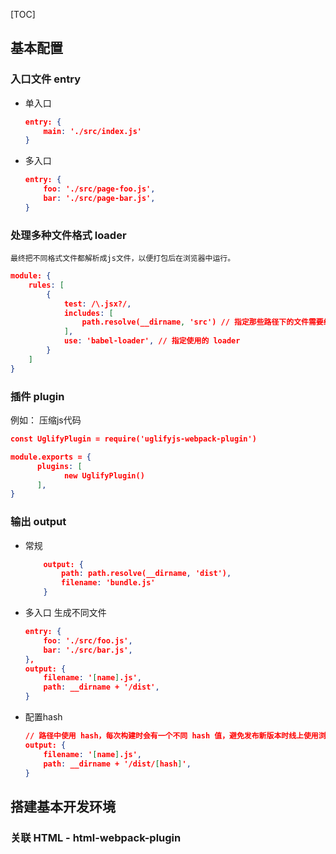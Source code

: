 
[TOC]

## 基本配置

### 入口文件 entry

* 单入口

	``` json
	entry: {
		main: './src/index.js'
	}
	```
* 多入口
  
	``` json
	entry: {
		foo: './src/page-foo.js',
		bar: './src/page-bar.js',
	}
	```

### 处理多种文件格式 loader
	最终把不同格式文件都解析成js文件，以便打包后在浏览器中运行。

``` json
module: {
	rules: [
		{
			test: /\.jsx?/,
			includes: [
				path.resolve(__dirname, 'src') // 指定那些路径下的文件需要经过 loader 处理
			],
			use: 'babel-loader', // 指定使用的 loader
		}
	]
}

```

### 插件 plugin 

例如： 压缩js代码

``` json
const UglifyPlugin = require('uglifyjs-webpack-plugin')

module.exports = {
	  plugins: [
	    	new UglifyPlugin()
	  ],
}
```

### 输出 output

* 常规
	
	``` json
		output: {
			path: path.resolve(__dirname, 'dist'),
			filename: 'bundle.js'
		}
	```
	
* 多入口	生成不同文件

	``` json
	entry: {
		foo: './src/foo.js',
		bar: './src/bar.js',
	},
	output: {
		filename: '[name].js',
		path: __dirname + '/dist',
	}


	```

* 配置hash

	``` json
	// 路径中使用 hash，每次构建时会有一个不同 hash 值，避免发布新版本时线上使用浏览器缓存
	output: {
		filename: '[name].js',
		path: __dirname + '/dist/[hash]',
	}
	```

## 搭建基本开发环境

### 关联 HTML - html-webpack-plugin

